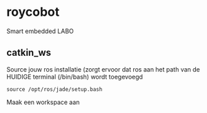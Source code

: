 # roycobot
Smart embedded LABO

## catkin_ws
Source jouw ros installatie (zorgt ervoor dat ros aan het path van de HUIDIGE terminal (/bin/bash) wordt toegevoegd
```{r, engine='bash', count_lines}
source /opt/ros/jade/setup.bash
```
Maak een workspace aan

